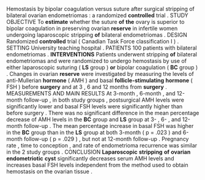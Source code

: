 Hemostasis by bipolar coagulation versus suture after surgical stripping of bilateral ovarian endometriomas : a randomized **controlled** trial . STUDY OBJECTIVE To **estimate** whether the suture **of** **the** ovary is superior to bipolar coagulation in preserving ovarian **reserve** in infertile women undergoing laparoscopic stripping **of** bilateral endometriomas . DESIGN Randomized **controlled** trial ( Canadian Task Force classification I ) . SETTING University teaching hospital . PATIENTS 100 patients with bilateral endometriomas . **INTERVENTIONS** Patients underwent stripping **of** bilateral endometriomas and were randomized to undergo hemostasis by use of either laparoscopic suturing ( **LS** group ) **or** bipolar coagulation ( **BC** group ) . Changes in ovarian **reserve** were investigated by measuring the levels of anti-Mullerian **hormone** ( AMH ) and basal **follicle-stimulating** **hormone** ( FSH ) before **surgery** and at 3 , 6 and 12 months from **surgery** . MEASUREMENTS AND MAIN RESULTS At 3-month , 6-month , and 12-month follow-up , in both study groups , postsurgical AMH levels were significantly lower and basal FSH levels were significantly higher than before surgery . There was no significant difference in the mean percentage decrease of AMH levels in the **BC** group and **LS** group at 3- , 6- , and 12-month follow-up . The mean percentage increase in basal FSH was higher in the **BC** group than in the **LS** group at both 3-month ( p = .023 ) and 6-month follow-up ( p = .029 ) , but not at 12-month follow-up . Pregnancy rate , time to conception , and rate of endometrioma recurrence was similar in the 2 study groups . CONCLUSION **Laparoscopic** **stripping** **of** **ovarian** **endometriotic** **cyst** significantly decreases serum AMH levels and increases basal FSH levels independent from the method used to obtain hemostasis on the ovarian tissue . 